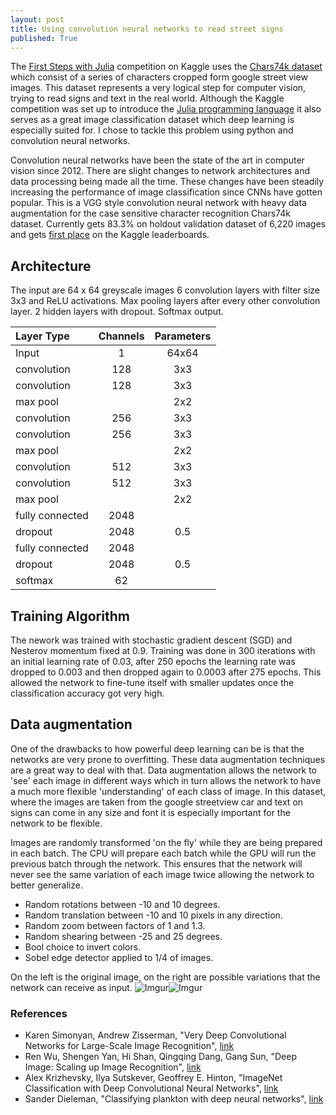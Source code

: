 ```yaml
---
layout: post
title: Using convolution neural networks to read street signs
published: True
---
```


The [First Steps with Julia](https://www.kaggle.com/c/street-view-getting-started-with-julia) competition on Kaggle uses the [Chars74k dataset](http://www.ee.surrey.ac.uk/CVSSP/demos/chars74k/) which consist of a series of characters cropped form google street view images. This dataset represents a very logical step for computer vision, trying to read signs and text in the real world. Although the Kaggle competition was set up to introduce the [Julia programming language](http://julialang.org/) it also serves as a great image classification dataset which deep learning is especially suited for. I chose to tackle this problem using python and convolution neural networks.

Convolution neural networks have been the state of the art in computer vision since 2012. There are slight changes to network architectures and data processing being made all the time. These changes have been steadily increasing the performance of image classification since CNNs have gotten popular. This is a VGG style convolution neural network with heavy data augmentation for the case sensitive character recognition Chars74k dataset. Currently gets 83.3% on holdout validation dataset of 6,220 images and gets [first place](https://www.kaggle.com/c/street-view-getting-started-with-julia/leaderboard) on the Kaggle leaderboards.

## Architecture

The input are 64 x 64 greyscale images
6 convolution layers with filter size 3x3 and ReLU activations. Max pooling layers after every other convolution layer. 2 hidden layers with dropout. Softmax output.


| __Layer Type__ | __Channels__ | __Parameters__ |
| :--- | :---: | :---: |
| Input      | 1 | 64x64 |
| convolution | 128 | 3x3 |
| convolution | 128 | 3x3 |
| max pool | | 2x2 |
| convolution | 256 | 3x3 |
| convolution | 256 | 3x3 |
| max pool | | 2x2 |
| convolution| 512 | 3x3 |
| convolution | 512 | 3x3 |
| max pool | | 2x2 |
| fully connected | 2048 | |
| dropout | 2048 | 0.5 |
| fully connected | 2048 | |
| dropout | 2048 | 0.5 |
| softmax | 62 | |


## Training Algorithm

The nework was trained with stochastic gradient descent (SGD) and Nesterov momentum fixed at 0.9. Training was done in 300 iterations with an initial learning rate of 0.03, after 250 epochs the learning rate was dropped to 0.003 and then dropped again to 0.0003 after 275 epochs. This allowed the network to fine-tune itself with smaller updates once the classification accuracy got very high.

## Data augmentation

One of the drawbacks to how powerful deep learning can be is that the networks are very prone to overfitting. These data augmentation techniques are a great way to deal with that. Data augmentation allows the network to 'see' each image in different ways which in turn allows the network to have a much more flexible 'understanding' of each class of image. In this dataset, where the images are taken from the google streetview car and text on signs can come in any size and font it is especially important for the network to be flexible.

Images are randomly transformed 'on the fly' while they are being prepared in each batch. The CPU will prepare each batch while the GPU will run the previous batch through the network. This ensures that the network will never see the same variation of each image twice allowing the network to better generalize.

* Random rotations between -10 and 10 degrees.
* Random translation between -10 and 10 pixels in any direction.
* Random zoom between factors of 1 and 1.3.
* Random shearing between -25 and 25 degrees.
* Bool choice to invert colors.
* Sobel edge detector applied to 1/4 of images.

On the left is the original image, on the right are possible variations that the network can receive as input.
![Imgur](http://i.imgur.com/vNkJrKi.png)![Imgur](http://i.imgur.com/0G8Khxv.gif)

### References

* Karen Simonyan, Andrew Zisserman, "Very Deep Convolutional Networks for Large-Scale Image Recognition", [link](http://arxiv.org/abs/1409.1556)
* Ren Wu, Shengen Yan, Hi Shan, Qingqing Dang, Gang Sun, "Deep Image: Scaling up Image Recognition", [link](http://arxiv.org/vc/arxiv/papers/1501/1501.02876v1.pdf)
* Alex Krizhevsky, Ilya Sutskever, Geoffrey E. Hinton, "ImageNet Classification with Deep Convolutional Neural Networks", [link](http://papers.nips.cc/paper/4824-imagenet-classification-with-deep-convolutional-neural-networks)
* Sander Dieleman, "Classifying plankton with deep neural networks", [link](http://benanne.github.io/2015/03/17/plankton.html)
